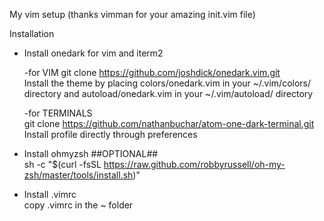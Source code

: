 My vim setup (thanks vimman for your amazing init.vim file)

Installation

* Install onedark for vim and iterm2

  -for VIM
    git clone https://github.com/joshdick/onedark.vim.git  
    Install the theme by placing colors/onedark.vim in your ~/.vim/colors/ directory and 
    autoload/onedark.vim in your ~/.vim/autoload/ directory

  -for TERMINALS  
    git clone https://github.com/nathanbuchar/atom-one-dark-terminal.git
   Install profile directly through preferences

* Install ohmyzsh ##OPTIONAL##  
    sh -c "$(curl -fsSL https://raw.github.com/robbyrussell/oh-my-zsh/master/tools/install.sh)"

* Install .vimrc  
    copy .vimrc in the ~ folder
